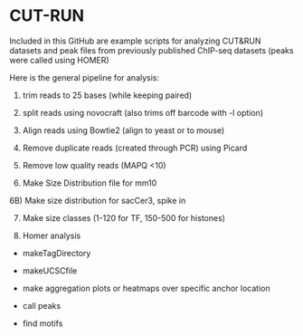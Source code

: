 # CUT-RUN
 Included in this GitHub are example scripts for analyzing CUT&amp;RUN datasets and peak files from previously published ChIP-seq datasets (peaks were called using HOMER)

Here is the general pipeline for analysis:

1) trim reads to 25 bases (while keeping paired)

2) split reads using novocraft (also trims off barcode with -l option)

3) Align reads using Bowtie2 (align to yeast or to mouse)

4) Remove duplicate reads (created through PCR) using Picard

5) Remove low quality reads (MAPQ <10)

6) Make Size Distribution file for mm10

6B) Make size distribution for sacCer3, spike in

7) Make size classes (1-120 for TF, 150-500 for histones)

8) Homer analysis

- makeTagDirectory 

- makeUCSCfile 

- make aggregation plots or heatmaps over specific anchor location 

- call peaks 

- find motifs 
